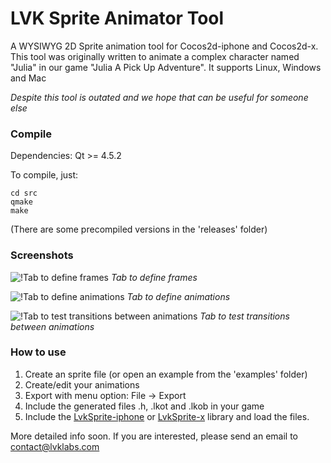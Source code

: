 LVK Sprite Animator Tool
========================

A WYSIWYG 2D Sprite animation tool for Cocos2d-iphone and Cocos2d-x. This tool was originally 
written to animate a complex character named "Julia" in our game "Julia A Pick Up Adventure". 
It supports Linux, Windows and Mac

*Despite this tool is outated and we hope that can be useful for someone else*


### Compile

Dependencies: Qt >= 4.5.2 

To compile, just:

    cd src
    qmake
    make

(There are some precompiled versions in the 'releases' folder)


### Screenshots


![!Tab to define frames](http://www.lvklabs.com/wp-content/uploads/2014/04/lvk-sprite-editor-frames-tab.png)
*Tab to define frames*


![!Tab to define animations](http://www.lvklabs.com/wp-content/uploads/2014/04/lvk-sprite-editor-animations-tab.png)
*Tab to define animations*


![!Tab to test transitions between animations](http://www.lvklabs.com/wp-content/uploads/2014/04/lvk-sprite-editor-transitions-tab.png)
*Tab to test transitions between animations*

### How to use

1. Create an sprite file (or open an example from the 'examples' folder)
2. Create/edit your animations
3. Export with menu option: File -> Export
4. Include the generated files .h, .lkot and .lkob in your game
5. Include the [LvkSprite-iphone](https://github.com/lvklabs/lvksprite-iphone) or [LvkSprite-x](https://github.com/lvklabs/lvksprite-x) library and load the files.

More detailed info soon. If you are interested, please send an email to contact@lvklabs.com
